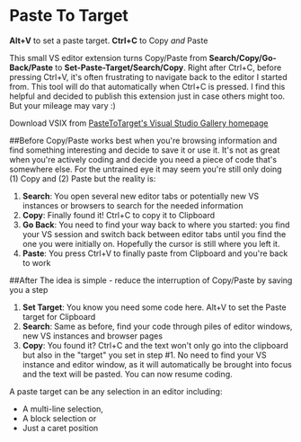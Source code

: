 # Paste To Target
**Alt+V** to set a paste target. **Ctrl+C** to Copy _and_ Paste

This small VS editor extension turns Copy/Paste from **Search/Copy/Go-Back/Paste** to **Set-Paste-Target/Search/Copy**. Right after Ctrl+C, before pressing Ctrl+V, it's often frustrating to navigate back to the editor I started from. This tool will do that automatically when Ctrl+C is pressed. I find this helpful and decided to publish this extension just in case others might too. But your mileage may vary :)

Download VSIX from [PasteToTarget's Visual Studio Gallery homepage](https://visualstudiogallery.msdn.microsoft.com/ca0c4a6d-fa78-4366-bb26-c7f3044e3a7b)

##Before
Copy/Paste works best when you're browsing information and find something interesting and decide to save it or use it. It's not as great when you're actively coding and decide you need a piece of code that's somewhere else. For the untrained eye it may seem you're still only doing (1) Copy and (2) Paste but the reality is:

1. **Search**: You open several new editor tabs or potentially new VS instances or browsers to search for the needed information
2. **Copy**: Finally found it! Ctrl+C to copy it to Clipboard
3. **Go Back**: You need to find your way back to where you started: you find your VS session and switch back between editor tabs until you find the one you were initially on. Hopefully the cursor is still where you left it.
4. **Paste**: You press Ctrl+V to finally paste from Clipboard and you're back to work

##After
The idea is simple - reduce the interruption of Copy/Paste by saving you a step

1. **Set Target**: You know you need some code here. Alt+V to set the Paste target for Clipboard
2. **Search**: Same as before, find your code through piles of editor windows, new VS instances and browser pages
3. **Copy**: You found it? Ctrl+C and the text won't only go into the clipboard but also in the "target" you set in step #1. No need to find your VS instance and editor window, as it will automatically be brought into focus and the text will be pasted. You can now resume coding.

A paste target can be any selection in an editor including:
* A multi-line selection,
* A block selection or
* Just a caret position
